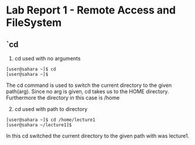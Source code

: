 # Lab Report 1 - Remote Access and FileSystem 

## `cd
1. cd used with no arguments
```
[user@sahara ~]$ cd
[user@sahara ~]$ 
```
The cd command is used to switch the current directory to the given path(arg). Since no arg is given, cd takes us to the HOME directory. Furthermore the directory in this case is /home

2. cd used with path to directory
```
[user@sahara ~]$ cd /home/lecture1
[user@sahara ~/lecture1]$
```
In this cd switched the current directory to the given path with was lecture1.

